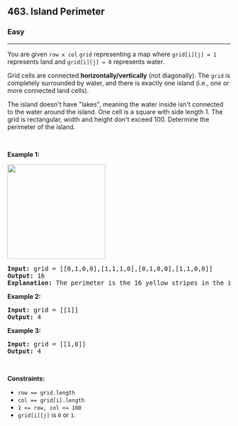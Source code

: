 <h2>463. Island Perimeter</h2><h3>Easy</h3><hr><div data-read-aloud-multi-block="true"><p data-speechify-sentence="">You are given <code>row x col</code> <code>grid</code> representing a map where <code>grid[i][j] = 1</code> represents&nbsp;land and <code>grid[i][j] = 0</code> represents water.</p>

<p data-speechify-sentence="">Grid cells are connected <strong>horizontally/vertically</strong> (not diagonally). The <code>grid</code> is completely surrounded by water, and there is exactly one island (i.e., one or more connected land cells).</p>

<p data-speechify-sentence="">The island doesn't have "lakes", meaning the water inside isn't connected to the water around the island. One cell is a square with side length 1. The grid is rectangular, width and height don't exceed 100. Determine the perimeter of the island.</p>

<p>&nbsp;</p>
<p data-speechify-sentence=""><strong>Example 1:</strong></p>
<img src="https://assets.leetcode.com/uploads/2018/10/12/island.png" style="width: 221px; height: 213px;">
<pre data-speechify-sentence=""><strong>Input:</strong> grid = [[0,1,0,0],[1,1,1,0],[0,1,0,0],[1,1,0,0]]
<strong>Output:</strong> 16
<strong>Explanation:</strong> The perimeter is the 16 yellow stripes in the image above.
</pre>

<p data-speechify-sentence=""><strong>Example 2:</strong></p>

<pre data-speechify-sentence=""><strong>Input:</strong> grid = [[1]]
<strong>Output:</strong> 4
</pre>

<p data-speechify-sentence=""><strong>Example 3:</strong></p>

<pre data-speechify-sentence=""><strong>Input:</strong> grid = [[1,0]]
<strong>Output:</strong> 4
</pre>

<p>&nbsp;</p>
<p data-speechify-sentence=""><strong>Constraints:</strong></p>

<ul data-read-aloud-multi-block="true">
	<li data-speechify-sentence=""><code>row == grid.length</code></li>
	<li data-speechify-sentence=""><code>col == grid[i].length</code></li>
	<li data-speechify-sentence=""><code>1 &lt;= row, col &lt;= 100</code></li>
	<li data-speechify-sentence=""><code>grid[i][j]</code> is <code>0</code> or <code>1</code>.</li>
</ul>
</div>